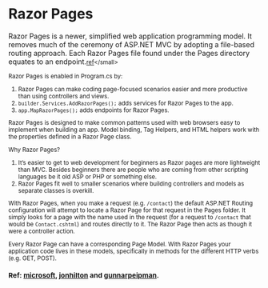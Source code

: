 # Razor Pages
Razor Pages is a newer, simplified web application programming model. It removes much of the ceremony of ASP.NET MVC by adopting a file-based routing approach. Each Razor Pages file found under the Pages directory equates to an endpoint.<small>[ref](https://www.jetbrains.com/dotnet/guide/tutorials/basics/razor-pages/#:~:text=Razor%20Pages%20is%20a%20newer,directory%20equates%20to%20an%20endpoint.)</small>

Razor Pages is enabled in Program.cs by:
1. Razor Pages can make coding page-focused scenarios easier and more productive than using controllers and views.
2. ``builder.Services.AddRazorPages();`` adds services for Razor Pages to the app.
3. ``app.MapRazorPages();`` adds endpoints for Razor Pages.

Razor Pages is designed to make common patterns used with web browsers easy to implement when building an app. Model binding, Tag Helpers, and HTML helpers work with the properties defined in a Razor Page class.

Why Razor Pages?
1. It’s easier to get to web development for beginners as Razor pages are more lightweight than MVC. Besides beginners there are people who are coming from other scripting languages be it old ASP or PHP or something else.
2. Razor Pages fit well to smaller scenarios where building controllers and models as separate classes is overkill.

With Razor Pages, when you make a request (e.g. ``/contact``) the default ASP.NET Routing configuration will attempt to locate a Razor Page for that request in the Pages folder.
It simply looks for a page with the name used in the request (for a request to ``/contact`` that would be ``Contact.cshtml``) and routes directly to it.
The Razor Page then acts as though it were a controller action.

Every Razor Page can have a corresponding Page Model.
With Razor Pages your application code lives in these models, specifically in methods for the different HTTP verbs (e.g. GET, POST).

### Ref: [microsoft](https://docs.microsoft.com/en-us/aspnet/core/razor-pages/?view=aspnetcore-6.0&tabs=visual-studio&viewFallbackFrom=aspnetcore-2.2), [jonhilton](https://jonhilton.net/razor-pages-or-mvc-a-quick-comparison/) and [gunnarpeipman](https://gunnarpeipman.com/aspnet-core-razor-pages/).